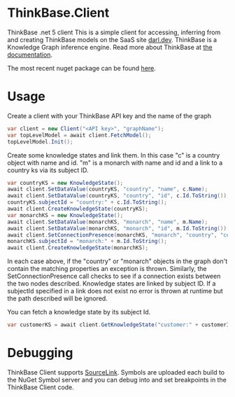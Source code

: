 # ThinkBase.Client
ThinkBase .net 5 client
This is a simple client for accessing, inferring from and creating ThinkBase models on the SaaS site [darl.dev](https://darl.dev).
ThinkBase is a Knowledge Graph inference engine.
Read more about ThinkBase at [the documentation](https://darl.dev/docs#/).

The most recent nuget package can be found [here](https://www.nuget.org/packages/ThinkBase.Client/).

# Usage

Create a client with your ThinkBase API key and the name of the graph
```C#
var client = new Client("<API key>", "graphName");
var topLevelModel = await client.FetchModel();
topLevelModel.Init();
```
Create some knowledge states and link them. In this case "c" is a country object with name and id. "m" is a monarch with name and id and a link to a country ks via its subject ID.
```C#
var countryKS = new KnowledgeState();
await client.SetDataValue(countryKS, "country", "name", c.Name);
await client.SetDataValue(countryKS, "country", "id", c.Id.ToString());
countryKS.subjectId = "country:" + c.Id.ToString();
await client.CreateKnowledgeState(countryKS);
var monarchKS = new KnowledgeState();
await client.SetDataValue(monarchKS, "monarch", "name", m.Name);
await client.SetDataValue(monarchKS, "monarch", "id", m.Id.ToString());
await client.SetConnectionPresence(monarchKS, "monarch", "country", "country:" + m.CountryId.ToString());
monarchKS.subjectId = "monarch:" + m.Id.ToString();
await client.CreateKnowledgeState(monarchKS);
```
In each case above, if the "country" or "monarch" objects in the graph don't contain the matching properties an exception is thrown.
Similarly, the SetConnectionPresence call checks to see if a connection exists between the two nodes described. 
Knowledge states are linked by subject ID. If a subjectId specified in a link does not exist no error is thrown at runtime but the path described will be ignored.

You can fetch a knowledge state by its subject Id.

```C#
var customerKS = await client.GetKnowledgeState("customer:" + customerId.ToString());
```
# Debugging

ThinkBase Client supports [SourceLink](https://github.com/dotnet/sourcelink). Symbols are uploaded each build to the NuGet Symbol server and you can debug into and set breakpoints in the ThinkBase Client code. 